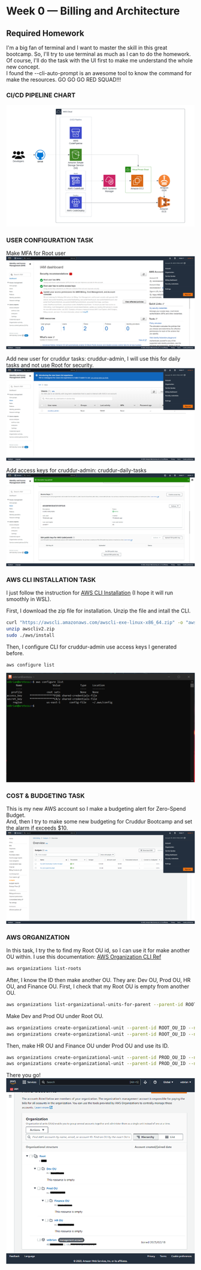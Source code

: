# Week 0 — Billing and Architecture
## Required Homework

I'm a big fan of terminal and I want to master the skill in this great bootcamp. So, I'll try to use terminal as much as I can to do the homework. <br>
Of course, I'll do the task with the UI first to make me understand the whole new concept. <br>
I found the --cli-auto-prompt is an awesome tool to know the command for make the resources. 
GO GO GO RED SQUAD!!!

### CI/CD PIPELINE CHART
![](https://github.com/nikofebrianur/aws-bootcamp-cruddur-2023/blob/main/journal/assets/week-0/ci%20cd%20pipeline.png)

### USER CONFIGURATION TASK

Make MFA for Root user
![Activate the MFA for Root](https://github.com/nikofebrianur/aws-bootcamp-cruddur-2023/blob/main/journal/assets/week-0/root-mfa-active.png)

Add new user for cruddur tasks: cruddur-admin, I will use this for daily tasks and not use Root for security.
![Make a new user](https://github.com/nikofebrianur/aws-bootcamp-cruddur-2023/blob/main/journal/assets/week-0/new%20user%20for%20cruddur%20tasks.png)

Add access keys for cruddur-admin: cruddur-daily-tasks
![Access keys for the new user](https://github.com/nikofebrianur/aws-bootcamp-cruddur-2023/blob/main/journal/assets/week-0/access%20keys%20for%20cruddur%20admin.png)

### AWS CLI INSTALLATION TASK
I just follow the instruction for [AWS CLI Installation](https://docs.aws.amazon.com/cli/latest/userguide/getting-started-install.html) (I hope it will run smoothly in WSL).<br>

First, I download the zip file for installation. Unzip the file and intall the CLI.
```sh
curl "https://awscli.amazonaws.com/awscli-exe-linux-x86_64.zip" -o "awscliv2.zip"
unzip awscliv2.zip
sudo ./aws/install
```

Then, I configure CLI for cruddur-admin use access keys I generated before.
```sh
aws configure list
```
![pow confifure cli](https://github.com/nikofebrianur/aws-bootcamp-cruddur-2023/blob/main/journal/assets/week-0/aws%20configure%20list.png)

### COST & BUDGETING TASK
This is my new AWS account so I make a budgeting alert for Zero-Spend Budget.<br>
And, then I try to make some new budgeting for Cruddur Bootcamp and set the alarm if exceeds $10.
![Make budgeting](https://github.com/nikofebrianur/aws-bootcamp-cruddur-2023/blob/main/journal/assets/week-0/make%20budgets.png)

### AWS ORGANIZATION
In this task, I try the to find my Root OU id, so I can use it for make another OU within. I use this documentation: [AWS Organization CLI Ref](https://docs.aws.amazon.com/cli/latest/reference/organizations/index.html)
```sh
aws organizations list-roots
```
After, I know the ID then make another OU. They are: Dev OU, Prod OU,  HR OU, and Finance OU. First, I check that my Root OU is empty from another OU. 
```sh
aws organizations list-organizational-units-for-parent --parent-id ROOT_OU_ID
```
Make Dev and Prod OU under Root OU.
```sh
aws organizations create-organizational-unit --parent-id ROOT_OU_ID --name Dev\ OU
aws organizations create-organizational-unit --parent-id ROOT_OU_ID --name Prod\ OU
```
Then, make HR OU and Finance OU under Prod OU and use its ID.
```sh
aws organizations create-organizational-unit --parent-id PROD_OU_ID --name HR\ OU
aws organizations create-organizational-unit --parent-id PROD_OU_ID --name Finance\ OU
```
There you go!
![PoW Make OU with AWS-CLI](https://github.com/nikofebrianur/aws-bootcamp-cruddur-2023/blob/main/journal/assets/week-0/make%20aws%20ou.png)
